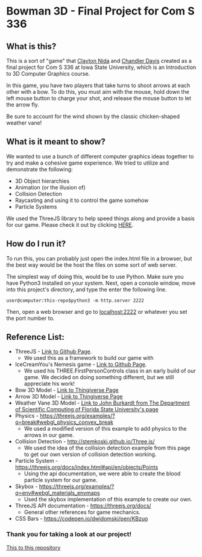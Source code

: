 # Bowman 3D - Final Project for Com S 336

## What is this? 

This is a sort of "game" that [Clayton Nida](https://github.com/claytonnida "Clayton's Github Page") and [Chandler Davis](https://github.com/ChanFDavis "Chandler's Github Page") created as a final project for Com S 336 at Iowa State University, which is an Introduction to 3D Computer Graphics course. 

In this game, you have two players that take turns to shoot arrows at each other with a bow. To do this, you must aim with the mouse, hold down the left mouse button to charge your shot, and release the mouse button to let the arrow fly. 

Be sure to account for the wind shown by the classic chicken-shaped weather vane!

## What is it meant to show?

We wanted to use a bunch of different computer graphics ideas together to try and make a cohesive game experience. We tried to utilize and demonstrate the following:

* 3D Object hierarchies
* Animation (or the illusion of)
* Collision Detection
* Raycasting and using it to control the game somehow
* Particle Systems

We used the ThreeJS library to help speed things along and provide a basis for our game. Please check it out by clicking [HERE](https://github.com/mrdoob/three.js "ThreeJS Github Page").

## How do I run it?
To run this, you can probably just open the index.html file in a browser, but the best way would be the host the files on some sort of web server.

The simplest way of doing this, would be to use Python. Make sure you have Python3 installed on your system. Next, open a console window, move into this project's directory, and type the enter the following line. 

```console
user@computer:this-repo$python3 -m http.server 2222
```

Then, open a web browser and go to [localhost:2222](localhost:2222  "localhost:2222") or whatever you set the port number to.

## Reference List:

* ThreeJS - [Link to Github Page](https://github.com/mrdoob/three.js "ThreeJS Github Page").
    - We used this as a framework to build our game with
* IceCreamYou's Nemesis game - [Link to Github Page](https://github.com/IceCreamYou/Nemesis "Nemesis Github Page").
    - We used his THREE.FirstPersonControls class in an early build of our game. We decided on doing something different, but we still appreciate his work!
* Bow 3D Model - [Link to Thingiverse Page](https://www.thingiverse.com/thing:2383635 "Bow by Giampanos on Thingiverse.com")
* Arrow 3D Model - [Link to Thingiverse Page](https://www.thingiverse.com/thing:647535 "Arrow by LittleJohn16 on Thingiverse.com")
* Weather Vane 3D Model - [Link to John Burkardt from The Department of Scientific Computing of Florida State University's page](https://people.sc.fsu.edu/~jburkardt/data/ply/ply.html "John Burkardt's page with PLY files")
* Physics - https://threejs.org/examples/?q=break#webgl_physics_convex_break
    - We used a modified version of this example to add physics to the arrows in our game.
* Collision Detection - http://stemkoski.github.io/Three.js/
    - We used the idea of the collision detection example from this page to get our own version of collision detection working.
* Particle System - https://threejs.org/docs/index.html#api/en/objects/Points
    - Using the api documentation, we were able to create the blood particle system for our game.
* Skybox - https://threejs.org/examples/?q=env#webgl_materials_envmaps
    - Used the skybox implementation of this example to create our own.
* ThreeJS API documentation - https://threejs.org/docs/
    - General other references for game mechanics.
* CSS Bars - https://codepen.io/dwidomski/pen/KBzuo

### Thank you for taking a look at our project!

[This to this repository](https://github.com/claytonnida/Coms336_Project "Coms336_Project Repository")
